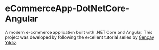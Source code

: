 # eCommerceApp-DotNetCore-Angular
A modern e-commerce application built with .NET Core and Angular. This project was developed by following the excellent tutorial series by [Gençay Yıldız](https://www.youtube.com/watch?v=th__PLvBxZI&amp;list=PLQVXoXFVVtp1DFmoTL4cPTWEWiqndKexZ).
